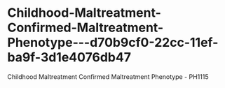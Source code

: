 # Childhood-Maltreatment-Confirmed-Maltreatment-Phenotype---d70b9cf0-22cc-11ef-ba9f-3d1e4076db47
Childhood Maltreatment Confirmed Maltreatment Phenotype - PH1115
